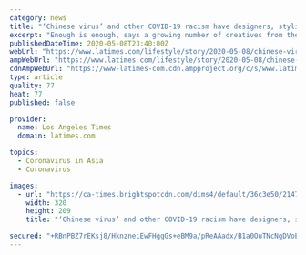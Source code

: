 ```yaml
---
category: news
title: "‘Chinese virus’ and other COVID-19 racism have designers, stylists of Asian heritage pushing back"
excerpt: "Enough is enough, says a growing number of creatives from the fashion industry, including designer Kimora Lee Simmons, stylist Jeanne Yang and designer Prabal Gurung."
publishedDateTime: 2020-05-08T23:40:00Z
webUrl: "https://www.latimes.com/lifestyle/story/2020-05-08/chinese-virus-covid-19-racism-designers-stylists-asian-heritage-pushing-back"
ampWebUrl: "https://www.latimes.com/lifestyle/story/2020-05-08/chinese-virus-covid-19-racism-designers-stylists-asian-heritage-pushing-back?_amp=true"
cdnAmpWebUrl: "https://www-latimes-com.cdn.ampproject.org/c/s/www.latimes.com/lifestyle/story/2020-05-08/chinese-virus-covid-19-racism-designers-stylists-asian-heritage-pushing-back?_amp=true"
type: article
quality: 77
heat: 77
published: false

provider:
  name: Los Angeles Times
  domain: latimes.com

topics:
  - Coronavirus in Asia
  - Coronavirus

images:
  - url: "https://ca-times.brightspotcdn.com/dims4/default/36c3e50/2147483647/strip/true/crop/3000x1959+0+20/resize/320x209!/quality/90/?url=https%3A%2F%2Fcalifornia-times-brightspot.s3.amazonaws.com%2F18%2F16%2Fa17a23f94a268c08332ff6f10716%2Fasianenough.jpg.jpg"
    width: 320
    height: 209
    title: "‘Chinese virus’ and other COVID-19 racism have designers, stylists of Asian heritage pushing back"

secured: "+RBnPBZ7rEKsj8/HknzneiEwFHggGs+eBM9a/pReAAadx/B1a0OuTNcNgDVoExfv2f9gwUFjbt2XDSbFY/+jCtSRsmCnAGCbpVqrT+l7IANhASV4Jp2Po/Qr3T++wWmJTL7dOclccNh4jLp1dfCD/60Zvh20vrdu+DsopuRv42pQJroZEEkxJNqPfI2+XQ1TBsG8wGYOf3CYBrWydnYJSF3z5tKn539REE9bql9mY9Pa93O4SjM3C7aKWNJ8fImO3rVV0f5QWetpgf7emRdGlFw66USMEOJXWQkjkDpklYF/gmvv4Q4mja8CbvMOQN5a;Lsxz41+R3HIdAHtlvngOOg=="
---
```


